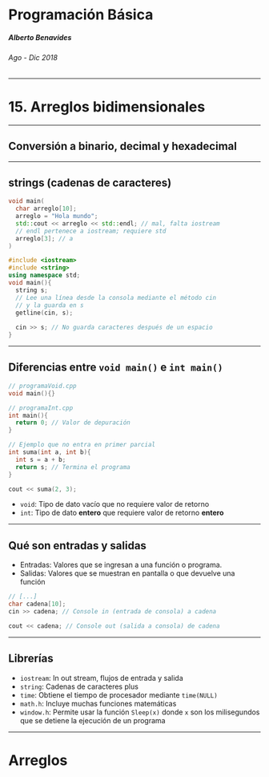 Programación Básica
===

##### Alberto Benavides

###### Ago - Dic 2018

<!-- footer: Universidad Autónoma de Nuevo León | Facultad de Ciencias Físico Matemáticas | Multimedia y Animación Digital -->

---

# 15. Arreglos bidimensionales

---

## Conversión a binario, decimal y hexadecimal

---

## strings (cadenas de caracteres)

```cpp
void main(
  char arreglo[10];
  arreglo = "Hola mundo";
  std::cout << arreglo << std::endl; // mal, falta iostream
  // endl pertenece a iostream; requiere std
  arreglo[3]; // a
)
```

```cpp
#include <iostream>
#include <string>
using namespace std;
void main(){
  string s;
  // Lee una línea desde la consola mediante el método cin 
  // y la guarda en s
  getline(cin, s);
  
  cin >> s; // No guarda caracteres después de un espacio
}
```

---

## Diferencias entre `void main()` e `int main()`

```cpp
// programaVoid.cpp
void main(){}
```

```cpp
// programaInt.cpp
int main(){
  return 0; // Valor de depuración
}

// Ejemplo que no entra en primer parcial
int suma(int a, int b){
  int s = a + b;
  return s; // Termina el programa
}

cout << suma(2, 3);
```

* `void`: Tipo de dato vacío que no requiere valor de retorno
* `int`: Tipo de dato **entero** que requiere valor de retorno **entero**

---

## Qué son entradas y salidas

* Entradas: Valores que se ingresan a una función o programa.
* Salidas: Valores que se muestran en pantalla o que devuelve una función
```cpp
// [...]
char cadena[10];
cin >> cadena; // Console in (entrada de consola) a cadena

cout << cadena; // Console out (salida a consola) de cadena
```

---

## Librerías

* `iostream`: In out stream, flujos de entrada y salida
* `string`: Cadenas de caracteres plus
* `time`: Obtiene el tiempo de procesador mediante `time(NULL)`
* `math.h`: Incluye muchas funciones matemáticas
* `window.h`: Permite usar la función `Sleep(x)` donde `x` son los milisegundos que se detiene la ejecución de un programa

---

# Arreglos

```cpp

```